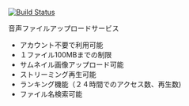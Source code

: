 [![Build Status](https://travis-ci.org/IT-tomoya/audio_app.svg?branch=master)](https://travis-ci.org/IT-tomoya/audio_app)

音声ファイルアップロードサービス  

- アカウント不要で利用可能  
- １ファイル100MBまでの制限  
- サムネイル画像アップロード可能  
- ストリーミング再生可能  
- ランキング機能（２４時間でのアクセス数、再生数)  
- ファイル名検索可能  
